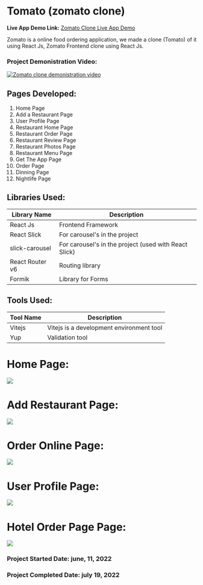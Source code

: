 # Tomato (zomato clone)

**Live App Demo Link:** [Zomato Clone Live App Demo](https://zomatoclone.koushilmankali.com/)

Zomato is a online food ordering application, we made a clone (Tomato) of it using React Js, Zomato Frontend clone using React Js.

### Project Demonistration Video: 

[![Zomato clone demonistration video](https://img.youtube.com/vi/lNfS_8bJA5c/0.jpg)](https://www.youtube.com/watch?v=lNfS_8bJA5c)

## Pages Developed:

1. Home Page    
2. Add a Restaurant Page    
3. User Profile Page   
4. Restaurant Home Page   
5. Restaurant Order Page   
6. Restaurant Review Page   
7. Restaurant Photos Page   
8. Restaurant Menu Page   
9. Get The App Page   
10. Order Page  
11. Dinning Page   
12. Nightlife Page   

## Libraries Used:

| Library Name | Description |
| ------------ | ----------- |
| React Js     | Frontend Framework |
| React Slick  | For carousel's in the project |
| slick-carousel  | For carousel's in the project (used with React Slick) |
| React Router v6  | Routing library  |
| Formik  | Library for Forms |

## Tools Used:

| Tool Name | Description |
| ----------- | ----------- |
| Vitejs    | Vitejs is a development environment tool |
| Yup   | Validation tool |

# Home Page:

<img src="Project Images/Home.png" />


# Add Restaurant Page:

<img src="Project Images/AddRestaurant.png" />


# Order Online Page:

<img src="Project Images/OrderOnlinePage.png" />


# User Profile Page:

<img src="Project Images/UserProfilePage.png" />


# Hotel Order Page Page:

<img src="Project Images/HotelOrderPage.png" />


### Project Started Date: june, 11, 2022

### Project Completed Date: july 19, 2022